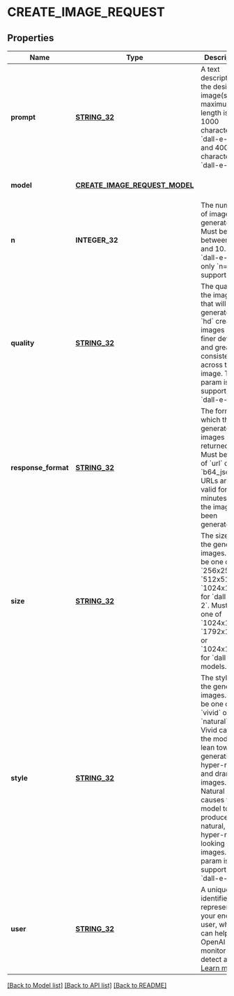 # CREATE_IMAGE_REQUEST

## Properties
Name | Type | Description | Notes
------------ | ------------- | ------------- | -------------
**prompt** | [**STRING_32**](STRING_32.md) | A text description of the desired image(s). The maximum length is 1000 characters for &#x60;dall-e-2&#x60; and 4000 characters for &#x60;dall-e-3&#x60;. | [default to null]
**model** | [**CREATE_IMAGE_REQUEST_MODEL**](CreateImageRequest_model.md) |  | [optional] [default to null]
**n** | **INTEGER_32** | The number of images to generate. Must be between 1 and 10. For &#x60;dall-e-3&#x60;, only &#x60;n&#x3D;1&#x60; is supported. | [optional] [default to 1]
**quality** | [**STRING_32**](STRING_32.md) | The quality of the image that will be generated. &#x60;hd&#x60; creates images with finer details and greater consistency across the image. This param is only supported for &#x60;dall-e-3&#x60;. | [optional] [default to standard]
**response_format** | [**STRING_32**](STRING_32.md) | The format in which the generated images are returned. Must be one of &#x60;url&#x60; or &#x60;b64_json&#x60;. URLs are only valid for 60 minutes after the image has been generated. | [optional] [default to url]
**size** | [**STRING_32**](STRING_32.md) | The size of the generated images. Must be one of &#x60;256x256&#x60;, &#x60;512x512&#x60;, or &#x60;1024x1024&#x60; for &#x60;dall-e-2&#x60;. Must be one of &#x60;1024x1024&#x60;, &#x60;1792x1024&#x60;, or &#x60;1024x1792&#x60; for &#x60;dall-e-3&#x60; models. | [optional] [default to 1024x1024]
**style** | [**STRING_32**](STRING_32.md) | The style of the generated images. Must be one of &#x60;vivid&#x60; or &#x60;natural&#x60;. Vivid causes the model to lean towards generating hyper-real and dramatic images. Natural causes the model to produce more natural, less hyper-real looking images. This param is only supported for &#x60;dall-e-3&#x60;. | [optional] [default to vivid]
**user** | [**STRING_32**](STRING_32.md) | A unique identifier representing your end-user, which can help OpenAI to monitor and detect abuse. [Learn more](/docs/guides/safety-best-practices/end-user-ids).  | [optional] [default to null]

[[Back to Model list]](../README.md#documentation-for-models) [[Back to API list]](../README.md#documentation-for-api-endpoints) [[Back to README]](../README.md)


